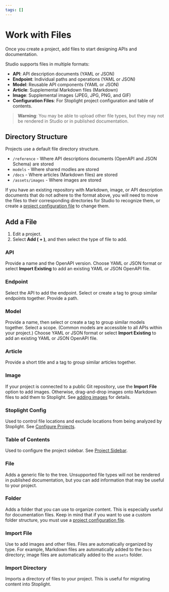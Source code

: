 ```yaml
---
tags: []
---
```


# Work with Files

Once you create a project, add files to start designing APIs and documentation. 

Studio supports files in multiple formats:

- **API**: API description documents (YAML or JSON)
- **Endpoint**: Individual paths and operations (YAML or JSON)
- **Model**: Reusable API components (YAML or JSON)
- **Article**: Supplemental Markdown files (Markdown)
- **Image**: Supplemental images (JPEG, JPG, PNG, and GIF)
- **Configuration Files**: For Stoplight project configuration and table of contents. 

<!-- theme: Warning -->
>**Warning**: You may be able to upload other file types, but they may not be rendered in Studio or in published documentation.

## Directory Structure

Projects use a default file directory structure. 

- `/reference` - Where API descriptions documents (OpenAPI and JSON Schema) are stored
- `models` - Where shared modles are stored
- `/docs` - Where articles (Markdown files) are stored
- `/assets/images` - Where images are stored

If you have an existing repository with Markdown, image, or API description documents that do not adhere to the format above, you will need to move the files to their corresponding directories for Studio to recognize them, or create a [project configuration file](../2.-workspaces/c.config.md) to change them.

## Add a File

1. Edit a project.
2. Select **Add ( + )**, and then select the type of file to add.

### API
Provide a name and the OpenAPI version. Choose YAML or JSON format or select **Import Existing** to add an existing YAML or JSON OpenAPI file.

### Endpoint
Select the API to add the endpoint. Select or create a tag to group similar endpoints together. Provide a path. 

### Model
Provide a name, then select or create a tag to group similar models together. Select a scope. (Common models are accessible to all APIs within your project.) Choose YAML or JSON format or select **Import Existing** to add an existing YAML or JSON OpenAPI file.

### Article
Provide a short title and a tag to group similar articles together.

### Image
If your project is connected to a public Git repository, use the **Import File** option to add images. Otherwise, drag-and-drop images onto Markdown files to add them to Stoplight. See [adding images](../4.-documentation/f.adding-images.md) for details.

### Stoplight Config
Used to control file locations and exclude locations from being analyzed by Stoplight. See [Configure Projects](../2.-workspaces/c.config.md).

### Table of Contents
Used to configure the project sidebar. See [Project Sidebar](../4.-documentation/Sidebar/a.customize-sidebar.md).

### File
Adds a generic file to the tree. Unsupported file types will not be rendered in published documentation, but you can add information that may be useful to your project.

### Folder
Adds a folder that you can use to organize content. This is especially useful for documentation files. Keep in mind that if you want to use a custom folder structure, you must use a [project configuration file](../2.-workspaces/c.config.md).

### Import File 
Use to add images and other files. Files are automatically organized by type. For example, Markdown files are automatically added to the `Docs` directory; image files are automatically added to the `assets` folder. 

### Import Directory
Imports a directory of files to your project. This is useful for migrating content into Stoplight. 


